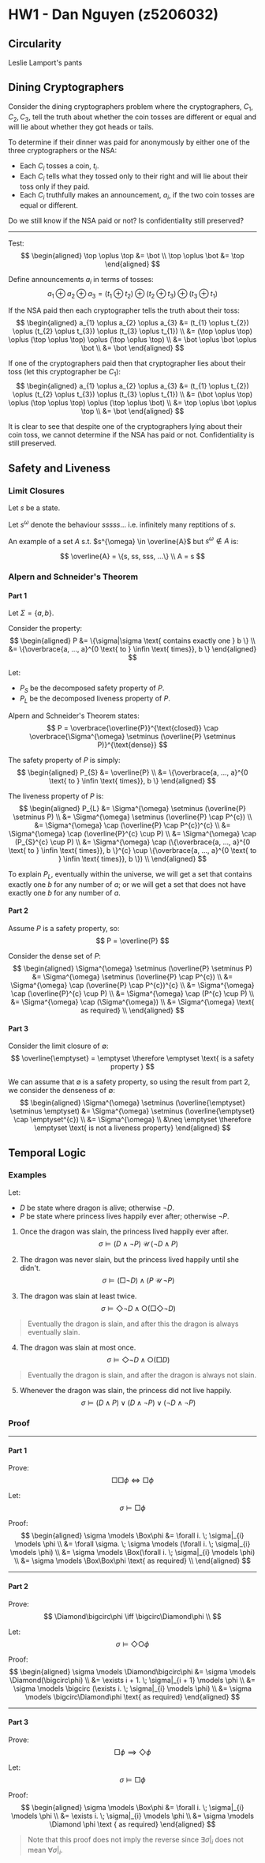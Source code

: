 # HW1 - Dan Nguyen (z5206032)

## Circularity

Leslie Lamport's pants

## Dining Cryptographers

Consider the dining cryptographers problem where the cryptographers, $C_{1}, C_{2}, C_{3}$, tell the truth about whether the coin tosses are different or equal and will lie about whether they got heads or tails.

To determine if their dinner was paid for anonymously by either one of the three cryptographers or the NSA:
- Each $C_{i}$ tosses a coin, $t_{i}$.
- Each $C_{i}$ tells what they tossed only to their right and will lie about their toss only if they paid.
- Each $C_{i}$ truthfully makes an announcement, $a_{i}$, if the two coin tosses are equal or different.

Do we still know if the NSA paid or not? Is confidentiality still preserved?

---

Test:
$$
\begin{aligned}
\top \oplus \top &= \bot \\
\top \oplus \bot &= \top
\end{aligned}
$$

Define announcements $a_{i}$ in terms of tosses:
$$
a_{1} \oplus a_{2} \oplus a_{3} = (t_{1} \oplus t_{2}) \oplus (t_{2} \oplus t_{3}) \oplus (t_{3} \oplus t_{1})
$$

If the NSA paid then each cryptographer tells the truth about their toss:
$$
\begin{aligned}
a_{1} \oplus a_{2} \oplus a_{3} &= (t_{1} \oplus t_{2}) \oplus (t_{2} \oplus t_{3}) \oplus (t_{3} \oplus t_{1}) \\
&= (\top \oplus \top) \oplus (\top \oplus \top) \oplus (\top \oplus \top) \\
&= \bot \oplus \bot \oplus \bot \\
&= \bot
\end{aligned}
$$

If one of the cryptographers paid then that cryptographer lies about their toss (let this cryptographer be $C_{1}$):
$$
\begin{aligned}
a_{1} \oplus a_{2} \oplus a_{3} &= (t_{1} \oplus t_{2}) \oplus (t_{2} \oplus t_{3}) \oplus (t_{3} \oplus t_{1}) \\
&= (\bot \oplus \top) \oplus (\top \oplus \top) \oplus (\top \oplus \bot) \\
&= \top \oplus \bot \oplus \top \\
&= \bot
\end{aligned}
$$

It is clear to see that despite one of the cryptographers lying about their coin toss, we cannot determine if the NSA has paid or not. Confidentiality is still preserved.

## Safety and Liveness

### Limit Closures

Let $s$ be a state.

Let $s^{\omega}$ denote the behaviour $sssss\dots$ i.e. infinitely many reptitions of $s$.

An example of a set $A$ s.t. $s^{\omega} \in \overline{A}$ but $s^{\omega} \notin A$ is:

$$
\overline{A} = \{s, ss, sss, ...\} \\
A = s
$$

### Alpern and Schneider's Theorem

#### Part 1

Let $\Sigma = \{a, b\}$.

Consider the property:
$$
\begin{aligned}
P &= \{\sigma|\sigma \text{ contains exactly one } b \} \\
&= \{\overbrace{a, ..., a}^{0 \text{ to } \infin \text{ times}}, b \}
\end{aligned}
$$

Let:
- $P_{S}$ be the decomposed safety property of $P$.
- $P_{L}$ be the decomposed liveness property of $P$.

Alpern and Schneider's Theorem states:
$$
P = \overbrace{\overline{P}}^{\text{closed}} \cap \overbrace{\Sigma^{\omega} \setminus (\overline{P} \setminus P)}^{\text{dense}}
$$

The safety property of $P$ is simply:
$$
\begin{aligned}
P_{S} &= \overline{P} \\
&= \{\overbrace{a, ..., a}^{0 \text{ to } \infin \text{ times}}, b \}
\end{aligned}
$$

The liveness property of $P$ is:
$$
\begin{aligned}
P_{L} &= \Sigma^{\omega} \setminus (\overline{P} \setminus P) \\
&= \Sigma^{\omega} \setminus (\overline{P} \cap P^{c}) \\
&= \Sigma^{\omega} \cap (\overline{P} \cap P^{c})^{c} \\
&= \Sigma^{\omega} \cap (\overline{P}^{c} \cup P) \\
&= \Sigma^{\omega} \cap (P_{S}^{c} \cup P) \\
&= \Sigma^{\omega} \cap (\{\overbrace{a, ..., a}^{0 \text{ to } \infin \text{ times}}, b \}^{c} \cup \{\overbrace{a, ..., a}^{0 \text{ to } \infin \text{ times}}, b \}) \\
\end{aligned}
$$

To explain $P_{L}$, eventually within the universe, we will get a set that contains exactly one $b$ for any number of $a$; or we will get a set that does not have exactly one $b$ for any number of $a$.

#### Part 2

Assume $P$ is a safety property, so:
$$
P = \overline{P}
$$

Consider the dense set of $P$:
$$
\begin{aligned}
\Sigma^{\omega} \setminus (\overline{P} \setminus P) &= \Sigma^{\omega} \setminus (\overline{P} \cap P^{c}) \\
&= \Sigma^{\omega} \cap (\overline{P} \cap P^{c})^{c} \\
&= \Sigma^{\omega} \cap (\overline{P}^{c} \cup P) \\
&= \Sigma^{\omega} \cap (P^{c} \cup P) \\
&= \Sigma^{\omega} \cap (\Sigma^{\omega}) \\
&= \Sigma^{\omega} \text{ as required} \\
\end{aligned}
$$

#### Part 3

Consider the limit closure of $\emptyset$:
$$
\overline{\emptyset} = \emptyset \therefore \emptyset \text{ is a safety property }
$$

We can assume that $\emptyset$ is a safety property, so using the result from part $2$, we consider the denseness of $\emptyset$:
$$
\begin{aligned}
\Sigma^{\omega} \setminus (\overline{\emptyset} \setminus \emptyset) &= \Sigma^{\omega} \setminus (\overline{\emptyset} \cap \emptyset^{c}) \\
&= \Sigma^{\omega} \\
&\neq \emptyset \therefore \emptyset \text{ is not a liveness property}
\end{aligned}
$$

## Temporal Logic

### Examples

Let:
- $D$ be state where dragon is alive; otherwise $\neg D$.
- $P$ be state where princess lives happily ever after; otherwise $\neg P$.

1. Once the dragon was slain, the princess lived happily ever after.
$$
\sigma \models (D \land \neg P ) \; \mathcal{U} \; (\neg D \land P)
$$

2. The dragon was never slain, but the princess lived happily until she didn't.
$$
\sigma \models (\Box\neg D) \land (P \; \mathcal{U} \; \neg P)
$$

3. The dragon was slain at least twice.
$$
\sigma \models \Diamond \neg D \land \bigcirc(\Box\Diamond\neg D)
$$

> Eventually the dragon is slain, and after this the dragon is always eventually slain.

4. The dragon was slain at most once.
$$
\sigma \models \Diamond\neg D \land \bigcirc(\Box D)
$$

> Eventually the dragon is slain, and after the dragon is always not slain.

5. Whenever the dragon was slain, the princess did not live happily.
$$
\sigma \models (D \land P) \lor (D \land \neg P) \lor (\neg D \land \neg P)
$$

### Proof

---

#### Part 1

Prove:
$$
\Box\Box\phi \iff \Box \phi
$$

Let:
$$
\sigma \models \Box\phi
$$

Proof:
$$
\begin{aligned}
\sigma \models \Box\phi &= \forall i. \; \sigma|_{i} \models \phi \\
&= \forall \sigma. \; \sigma \models (\forall i. \; \sigma|_{i} \models \phi) \\
&= \sigma \models \Box(\forall i. \; \sigma|_{i} \models \phi) \\
&= \sigma \models \Box\Box\phi \text{ as required} \\
\end{aligned}
$$


---

#### Part 2

Prove:
$$
\Diamond\bigcirc\phi \iff \bigcirc\Diamond\phi \\
$$

Let:
$$
\sigma \models \Diamond \bigcirc \phi
$$

Proof:
$$
\begin{aligned}
\sigma \models \Diamond\bigcirc\phi &= \sigma \models \Diamond(\bigcirc\phi) \\
&= \exists i + 1. \; \sigma|_{i + 1} \models \phi \\
&= \sigma \models \bigcirc (\exists i. \; \sigma|_{i} \models \phi) \\
&= \sigma \models \bigcirc\Diamond\phi \text{ as required}
\end{aligned}
$$

---

#### Part 3

Prove:
$$
\Box\phi \implies \Diamond\phi
$$

Let:
$$
\sigma \models \Box \phi
$$

Proof:
$$
\begin{aligned}
\sigma \models \Box\phi &= \forall i. \; \sigma|_{i} \models \phi \\
&= \exists i. \; \sigma|_{i} \models \phi \\
&= \sigma \models \Diamond \phi \text { as required}
\end{aligned}
$$

> Note that this proof does not imply the reverse since $\exists \sigma|_{i}$ does not mean $\forall \sigma|_{i}$.